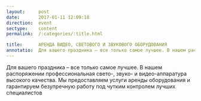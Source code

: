 ```yaml
---
layout:     post
date:       2017-01-11 12:09:18
direction:  event
sectype:    content
permalink:  /:categories/:title.html

title:      АРЕНДА ВИДЕО, СВЕТОВОГО И ЗВУКОВОГО ОБОРУДОВАНИЯ   
annotatio:  Для вашего праздника – все только самое лучшее. В нашем распоряжении профессиональная свето-, звуко- и видео-аппаратура высокого качества. Мы предоставляем услуги аренды оборудования и гарантируем безупречную работу под чутким контролем лучших специалистов
---
```


Для вашего праздника – все только самое лучшее. В нашем распоряжении профессиональная свето-, звуко- и видео-аппаратура высокого качества. Мы предоставляем услуги аренды оборудования и гарантируем безупречную работу под чутким контролем лучших специалистов